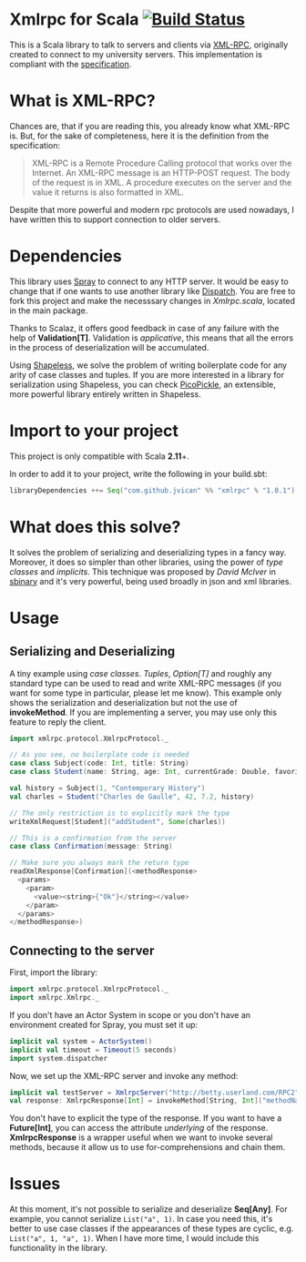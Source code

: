 
# Xmlrpc for Scala [![Build Status](https://travis-ci.org/jvican/xmlrpc.svg?branch=master)](https://travis-ci.org/jvican/xmlrpc)
This is a Scala library to talk to servers and clients via [XML-RPC](https://en.wikipedia.org/wiki/XML-RPC), originally created to connect to my university servers. This implementation is compliant with the [specification](http://xmlrpc.scripting.com/spec.html).

# What is XML-RPC?
Chances are, that if you are reading this, you already know what XML-RPC is. But, for the sake of completeness, here it is the definition from the specification:
> XML-RPC is a Remote Procedure Calling protocol that works over the Internet. An XML-RPC message is an HTTP-POST request. The body of the request is in XML. A procedure executes on the server and the value it returns is also formatted in XML.

Despite that more powerful and modern rpc protocols are used nowadays, I have written this to support connection to older servers.

# Dependencies
This library uses [Spray](https://github.com/spray/spray) to connect to any HTTP server. It would be easy to change that if one wants to use another library like [Dispatch](https://github.com/dispatch/dispatch). You are free to fork this project and make the necesssary changes in _Xmlrpc.scala_, located in the main package. 
  
Thanks to Scalaz, it offers good feedback in case of any failure with the help of __Validation[T]__. Validation is _applicative_, this means that all the errors in the process of deserialization will be accumulated.

Using [Shapeless](https://github.com/milessabin/shapeless), we solve the problem of writing boilerplate code for any arity of case classes and tuples. If you are more interested in a library for serialization using Shapeless, you can check [PicoPickle](https://github.com/netvl/picopickle), an extensible, more powerful library entirely written in Shapeless.

# Import to your project
This project is only compatible with Scala __2.11__+.
  
In order to add it to your project, write the following in your build.sbt:
```scala
libraryDependencies ++= Seq("com.github.jvican" %% "xmlrpc" % "1.0.1")
```

# What does this solve?
It solves the problem of serializing and deserializing types in a fancy way. Moreover, it does so simpler than other libraries, using the power of _type classes_ and _implicits_. This technique was proposed by _David McIver_ in [sbinary](https://github.com/harrah/sbinary) and it's very powerful, being used broadly in json and xml libraries.

# Usage
## Serializing and Deserializing
A tiny example using _case classes_. _Tuples_, _Option[T]_ and roughly any standard type can be used to read and write XML-RPC messages (if you want for some type in particular, please let me know). This example only shows the serialization and deserialization but not the use of __invokeMethod__. If you are implementing a server, you may use only this feature to reply the client.
```scala
import xmlrpc.protocol.XmlrpcProtocol._

// As you see, no boilerplate code is needed
case class Subject(code: Int, title: String)
case class Student(name: String, age: Int, currentGrade: Double, favorite: Subject)

val history = Subject(1, "Contemporary History")
val charles = Student("Charles de Gaulle", 42, 7.2, history)

// The only restriction is to explicitly mark the type
writeXmlRequest[Student]("addStudent", Some(charles))

// This is a confirmation from the server
case class Confirmation(message: String)

// Make sure you always mark the return type
readXmlResponse[Confirmation](<methodResponse>
  <params>
    <param>
      <value><string>{"Ok"}</string></value>
    </param>
  </params>
</methodResponse>)
```

## Connecting to the server
First, import the library:
```scala
import xmlrpc.protocol.XmlrpcProtocol._
import xmlrpc.Xmlrpc._
```
  
If you don't have an Actor System in scope or you don't have an environment created for Spray, you must set it up:
```scala
implicit val system = ActorSystem()
implicit val timeout = Timeout(5 seconds)
import system.dispatcher
```
  
Now, we set up the XML-RPC server and invoke any method:
```scala
implicit val testServer = XmlrpcServer("http://betty.userland.com/RPC2")
val response: XmlrpcResponse[Int] = invokeMethod[String, Int]("methodName", "Hello World!")
```  
You don't have to explicit the type of the response. If you want to have a __Future[Int]__, you can access the attribute _underlying_ of the response. __XmlrpcResponse__ is a wrapper useful when we want to invoke several methods, because it allow us to use for-comprehensions and chain them.

# Issues
At this moment, it's not possible to serialize and deserialize __Seq[Any]__. For example, you cannot serialize `List("a", 1)`. In case you need this, it's better to use case classes if the appearances of these types are cyclic, e.g. `List("a", 1, "a", 1)`. When I have more time, I would include this functionality in the library.

